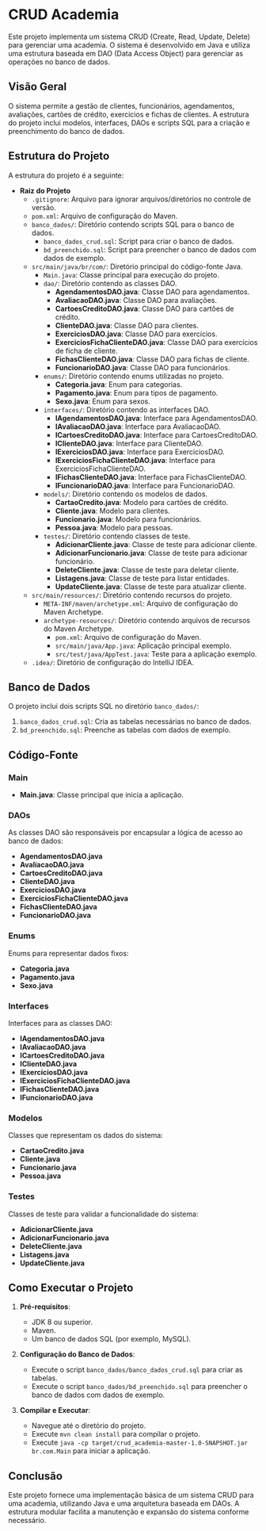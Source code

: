 # CRUD Academia

Este projeto implementa um sistema CRUD (Create, Read, Update, Delete) para gerenciar uma academia. O sistema é desenvolvido em Java e utiliza uma estrutura baseada em DAO (Data Access Object) para gerenciar as operações no banco de dados.

## Visão Geral

O sistema permite a gestão de clientes, funcionários, agendamentos, avaliações, cartões de crédito, exercícios e fichas de clientes. A estrutura do projeto inclui modelos, interfaces, DAOs e scripts SQL para a criação e preenchimento do banco de dados.

## Estrutura do Projeto

A estrutura do projeto é a seguinte:

- **Raiz do Projeto**
  - `.gitignore`: Arquivo para ignorar arquivos/diretórios no controle de versão.
  - `pom.xml`: Arquivo de configuração do Maven.
  - `banco_dados/`: Diretório contendo scripts SQL para o banco de dados.
    - `banco_dados_crud.sql`: Script para criar o banco de dados.
    - `bd_preenchido.sql`: Script para preencher o banco de dados com dados de exemplo.
  - `src/main/java/br/com/`: Diretório principal do código-fonte Java.
    - `Main.java`: Classe principal para execução do projeto.
    - `dao/`: Diretório contendo as classes DAO.
      - **AgendamentosDAO.java**: Classe DAO para agendamentos.
      - **AvaliacaoDAO.java**: Classe DAO para avaliações.
      - **CartoesCreditoDAO.java**: Classe DAO para cartões de crédito.
      - **ClienteDAO.java**: Classe DAO para clientes.
      - **ExerciciosDAO.java**: Classe DAO para exercícios.
      - **ExerciciosFichaClienteDAO.java**: Classe DAO para exercícios de ficha de cliente.
      - **FichasClienteDAO.java**: Classe DAO para fichas de cliente.
      - **FuncionarioDAO.java**: Classe DAO para funcionários.
    - `enums/`: Diretório contendo enums utilizadas no projeto.
      - **Categoria.java**: Enum para categorias.
      - **Pagamento.java**: Enum para tipos de pagamento.
      - **Sexo.java**: Enum para sexos.
    - `interfaces/`: Diretório contendo as interfaces DAO.
      - **IAgendamentosDAO.java**: Interface para AgendamentosDAO.
      - **IAvaliacaoDAO.java**: Interface para AvaliacaoDAO.
      - **ICartoesCreditoDAO.java**: Interface para CartoesCreditoDAO.
      - **IClienteDAO.java**: Interface para ClienteDAO.
      - **IExerciciosDAO.java**: Interface para ExerciciosDAO.
      - **IExerciciosFichaClienteDAO.java**: Interface para ExerciciosFichaClienteDAO.
      - **IFichasClienteDAO.java**: Interface para FichasClienteDAO.
      - **IFuncionarioDAO.java**: Interface para FuncionarioDAO.
    - `models/`: Diretório contendo os modelos de dados.
      - **CartaoCredito.java**: Modelo para cartões de crédito.
      - **Cliente.java**: Modelo para clientes.
      - **Funcionario.java**: Modelo para funcionários.
      - **Pessoa.java**: Modelo para pessoas.
    - `testes/`: Diretório contendo classes de teste.
      - **AdicionarCliente.java**: Classe de teste para adicionar cliente.
      - **AdicionarFuncionario.java**: Classe de teste para adicionar funcionário.
      - **DeleteCliente.java**: Classe de teste para deletar cliente.
      - **Listagens.java**: Classe de teste para listar entidades.
      - **UpdateCliente.java**: Classe de teste para atualizar cliente.
  - `src/main/resources/`: Diretório contendo recursos do projeto.
    - `META-INF/maven/archetype.xml`: Arquivo de configuração do Maven Archetype.
    - `archetype-resources/`: Diretório contendo arquivos de recursos do Maven Archetype.
      - `pom.xml`: Arquivo de configuração do Maven.
      - `src/main/java/App.java`: Aplicação principal exemplo.
      - `src/test/java/AppTest.java`: Teste para a aplicação exemplo.
  - `.idea/`: Diretório de configuração do IntelliJ IDEA.

## Banco de Dados

O projeto inclui dois scripts SQL no diretório `banco_dados/`:

1. `banco_dados_crud.sql`: Cria as tabelas necessárias no banco de dados.
2. `bd_preenchido.sql`: Preenche as tabelas com dados de exemplo.

## Código-Fonte

### Main

- **Main.java**: Classe principal que inicia a aplicação.

### DAOs

As classes DAO são responsáveis por encapsular a lógica de acesso ao banco de dados:

- **AgendamentosDAO.java**
- **AvaliacaoDAO.java**
- **CartoesCreditoDAO.java**
- **ClienteDAO.java**
- **ExerciciosDAO.java**
- **ExerciciosFichaClienteDAO.java**
- **FichasClienteDAO.java**
- **FuncionarioDAO.java**

### Enums

Enums para representar dados fixos:

- **Categoria.java**
- **Pagamento.java**
- **Sexo.java**

### Interfaces

Interfaces para as classes DAO:

- **IAgendamentosDAO.java**
- **IAvaliacaoDAO.java**
- **ICartoesCreditoDAO.java**
- **IClienteDAO.java**
- **IExerciciosDAO.java**
- **IExerciciosFichaClienteDAO.java**
- **IFichasClienteDAO.java**
- **IFuncionarioDAO.java**

### Modelos

Classes que representam os dados do sistema:

- **CartaoCredito.java**
- **Cliente.java**
- **Funcionario.java**
- **Pessoa.java**

### Testes

Classes de teste para validar a funcionalidade do sistema:

- **AdicionarCliente.java**
- **AdicionarFuncionario.java**
- **DeleteCliente.java**
- **Listagens.java**
- **UpdateCliente.java**

## Como Executar o Projeto

1. **Pré-requisitos**:
   - JDK 8 ou superior.
   - Maven.
   - Um banco de dados SQL (por exemplo, MySQL).

2. **Configuração do Banco de Dados**:
   - Execute o script `banco_dados/banco_dados_crud.sql` para criar as tabelas.
   - Execute o script `banco_dados/bd_preenchido.sql` para preencher o banco de dados com dados de exemplo.

3. **Compilar e Executar**:
   - Navegue até o diretório do projeto.
   - Execute `mvn clean install` para compilar o projeto.
   - Execute `java -cp target/crud_academia-master-1.0-SNAPSHOT.jar br.com.Main` para iniciar a aplicação.

## Conclusão

Este projeto fornece uma implementação básica de um sistema CRUD para uma academia, utilizando Java e uma arquitetura baseada em DAOs. A estrutura modular facilita a manutenção e expansão do sistema conforme necessário.
